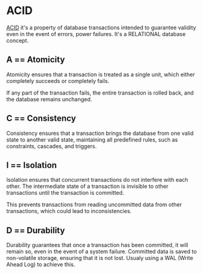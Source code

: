 # ACID

[ACID](https://en.wikipedia.org/wiki/ACID) it's a property of database transactions intended to guarantee validity even in the event of errors, power failures. It's a RELATIONAL database concept.

## A == Atomicity

Atomicity ensures that a transaction is treated as a single unit, which either completely succeeds or completely fails. 

If any part of the transaction fails, the entire transaction is rolled back, and the database remains unchanged.

## C == Consistency

Consistency ensures that a transaction brings the database from one valid state to another valid state, maintaining all predefined rules, such as constraints, cascades, and triggers.

## I == Isolation

Isolation ensures that concurrent transactions do not interfere with each other. The intermediate state of a transaction is invisible to other transactions until the transaction is committed.

This prevents transactions from reading uncommitted data from other transactions, which could lead to inconsistencies.

## D == Durability

Durability guarantees that once a transaction has been committed, it will remain so, even in the event of a system failure. Committed data is saved to non-volatile storage, ensuring that it is not lost. Usualy using a WAL (Write Ahead Log) to achieve this.
